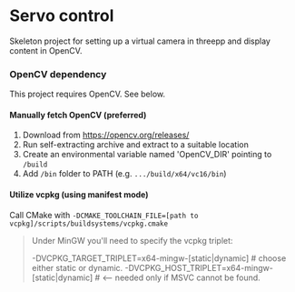 # Servo control

Skeleton project for setting up a virtual camera in threepp and display content in OpenCV.

### OpenCV dependency

This project requires OpenCV. See below.

#### Manually fetch OpenCV (preferred)
1. Download from https://opencv.org/releases/
2. Run self-extracting archive and extract to a suitable location
3. Create an environmental variable named 'OpenCV_DIR' pointing to `/build`
4. Add `/bin`  folder to PATH (e.g. `.../build/x64/vc16/bin`)

#### Utilize vcpkg (using manifest mode)
Call CMake with `-DCMAKE_TOOLCHAIN_FILE=[path to vcpkg]/scripts/buildsystems/vcpkg.cmake`

>Under MinGW you'll need to specify the vcpkg triplet:
>
>-DVCPKG_TARGET_TRIPLET=x64-mingw-[static|dynamic] # choose either static or dynamic.
>-DVCPKG_HOST_TRIPLET=x64-mingw-[static|dynamic] # <-- needed only if MSVC cannot be found.
